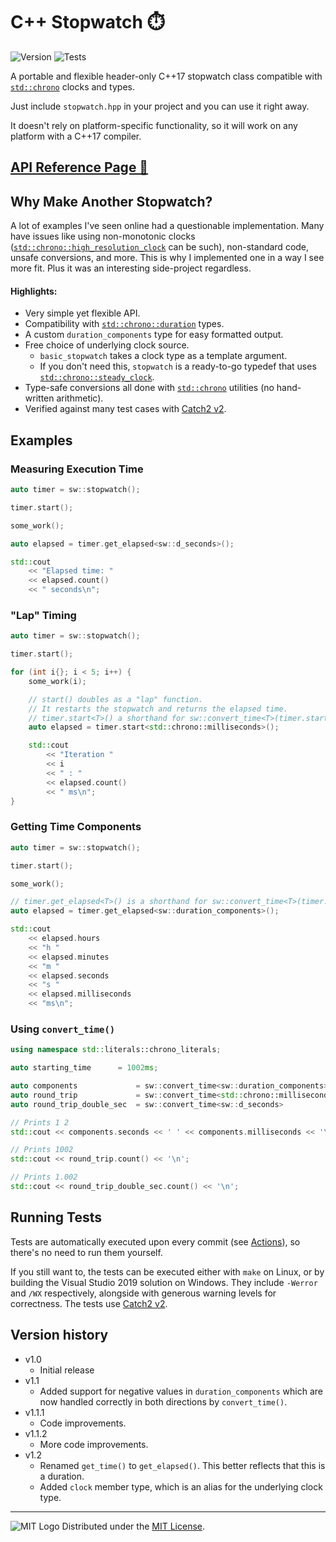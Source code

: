 # C++ Stopwatch ⏱️
![Version](https://img.shields.io/badge/Version-1.2-blue.svg) ![Tests](https://github.com/adam10603/CPPStopwatch/actions/workflows/tests.yml/badge.svg)

A portable and flexible header-only C++17 stopwatch class compatible with [`std::chrono`](https://en.cppreference.com/w/cpp/header/chrono) clocks and types.

Just include `stopwatch.hpp` in your project and you can use it right away.

It doesn't rely on platform-specific functionality, so it will work on any platform with a C++17 compiler.


## [API Reference Page 🔗](Reference.md)


## Why Make Another Stopwatch?


A lot of examples I've seen online had a questionable implementation. Many have issues like using non-monotonic clocks ([`std::chrono::high_resolution_clock`](https://en.cppreference.com/w/cpp/chrono/high_resolution_clock) can be such), non-standard code, unsafe conversions, and more. This is why I implemented one in a way I see more fit. Plus it was an interesting side-project regardless.

#### Highlights:
  * Very simple yet flexible API.
  * Compatibility with [`std::chrono::duration`](https://en.cppreference.com/w/cpp/chrono/duration) types.
  * A custom `duration_components` type for easy formatted output.
  * Free choice of underlying clock source.
    * `basic_stopwatch` takes a clock type as a template argument.
    * If you don't need this, `stopwatch` is a ready-to-go typedef that uses [`std::chrono::steady_clock`](https://en.cppreference.com/w/cpp/chrono/steady_clock).
  * Type-safe conversions all done with [`std::chrono`](https://en.cppreference.com/w/cpp/header/chrono) utilities (no hand-written arithmetic).
  * Verified against many test cases with [Catch2 v2](https://github.com/catchorg/Catch2/tree/v2.x).


## Examples


### Measuring Execution Time

```cpp
auto timer = sw::stopwatch();

timer.start();

some_work();

auto elapsed = timer.get_elapsed<sw::d_seconds>();

std::cout
    << "Elapsed time: "
    << elapsed.count()
    << " seconds\n";
```

### "Lap" Timing

```cpp
auto timer = sw::stopwatch();

timer.start();

for (int i{}; i < 5; i++) {
    some_work(i);

    // start() doubles as a "lap" function.
    // It restarts the stopwatch and returns the elapsed time.
    // timer.start<T>() a shorthand for sw::convert_time<T>(timer.start())
    auto elapsed = timer.start<std::chrono::milliseconds>();

    std::cout
        << "Iteration "
        << i
        << " : "
        << elapsed.count()
        << " ms\n";
}
```

### Getting Time Components

```cpp
auto timer = sw::stopwatch();

timer.start();

some_work();

// timer.get_elapsed<T>() is a shorthand for sw::convert_time<T>(timer.get_elapsed())
auto elapsed = timer.get_elapsed<sw::duration_components>();

std::cout
    << elapsed.hours
    << "h "
    << elapsed.minutes
    << "m "
    << elapsed.seconds
    << "s "
    << elapsed.milliseconds
    << "ms\n";
```

### Using `convert_time()`

```cpp
using namespace std::literals::chrono_literals;

auto starting_time      = 1002ms;

auto components             = sw::convert_time<sw::duration_components>   (starting_time);
auto round_trip             = sw::convert_time<std::chrono::milliseconds> (components);
auto round_trip_double_sec  = sw::convert_time<sw::d_seconds>             (round_trip);

// Prints 1 2
std::cout << components.seconds << ' ' << components.milliseconds << '\n';

// Prints 1002
std::cout << round_trip.count() << '\n';

// Prints 1.002
std::cout << round_trip_double_sec.count() << '\n';
```


## Running Tests


Tests are automatically executed upon every commit (see [Actions](https://github.com/adam10603/CPPStopwatch/actions/workflows/c-cpp.yml)), so there's no need to run them yourself.

If you still want to, the tests can be executed either with `make` on Linux, or by building the Visual Studio 2019 solution on Windows. They include `-Werror` and `/WX` respectively, alongside with generous warning levels for correctness. The tests use [Catch2 v2](https://github.com/catchorg/Catch2/tree/v2.x).


## Version history


* v1.0
  * Initial release
* v1.1
  * Added support for negative values in `duration_components` which are now handled correctly in both directions by `convert_time()`.
* v1.1.1
  * Code improvements.
* v1.1.2
  * More code improvements.
* v1.2
  * Renamed `get_time()` to `get_elapsed()`. This better reflects that this is a duration.
  * Added `clock` member type, which is an alias for the underlying clock type.

_____________________
![MIT Logo](https://upload.wikimedia.org/wikipedia/commons/thumb/0/0c/MIT_logo.svg/32px-MIT_logo.svg.png) Distributed under the [MIT License](LICENSE).
